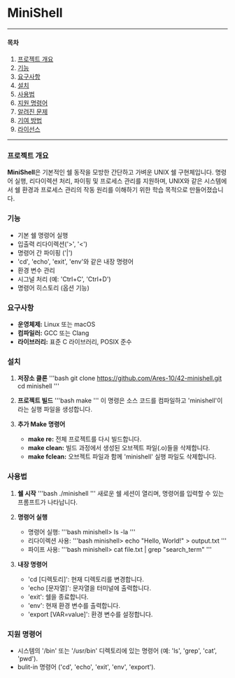 # MiniShell

---

#### 목차
1. [프로젝트 개요](#프로젝트-개요)
2. [기능](#기능)
3. [요구사항](#요구사항)
4. [설치](#설치)
5. [사용법](#사용법)
6. [지원 명령어](#지원-명령어)
7. [알려진 문제](#알려진-문제)
8. [기여 방법](#기여-방법)
9. [라이선스](#라이선스)

---

### 프로젝트 개요

**MiniShell**은 기본적인 쉘 동작을 모방한 간단하고 가벼운 UNIX 쉘 구현체입니다. 명령어 실행, 리다이렉션 처리, 파이핑 및 프로세스 관리를 지원하며, UNIX와 같은 시스템에서 쉘 환경과 프로세스 관리의 작동 원리를 이해하기 위한 학습 목적으로 만들어졌습니다.

### 기능

- 기본 쉘 명령어 실행
- 입출력 리다이렉션('>', '<')
- 명령어 간 파이핑 ('|')
- 'cd', 'echo', 'exit', 'env'와 같은 내장 명령어
- 환경 변수 관리
- 시그널 처리 (예: 'Ctrl+C', 'Ctrl+D')
- 명령어 히스토리 (옵션 기능)

### 요구사항

- **운영체제:** Linux 또는 macOS
- **컴파일러:** GCC 또는 Clang
- **라이브러리:** 표준 C 라이브러리, POSIX 준수

### 설치

1. **저장소 클론**
   '''bash
   git clone https://github.com/Ares-10/42-minishell.git
   cd minishell
   '''

3. **프로젝트 빌드**
   '''bash
   make
   '''
   이 명령은 소스 코드를 컴파일하고 'minishell'이라는 실행 파일을 생성합니다.

4. **추가 Make 명령어**
   - **make re:** 전체 프로젝트를 다시 빌드합니다.
   - **make clean:** 빌드 과정에서 생성된 오브젝트 파일(.o)들을 삭제합니다.
   - **make fclean:** 오브젝트 파일과 함께 'minishell' 실행 파일도 삭제합니다.

### 사용법

1. **쉘 시작**
   '''bash
   ./minishell
   '''
   새로운 쉘 세션이 열리며, 명령어를 입력할 수 있는 프롬프트가 나타납니다.

2. **명령어 실행**
   - 명령어 실행:
     '''bash
     minishell> ls -la
     '''
   - 리다이렉션 사용:
     '''bash
     minishell> echo "Hello, World!" > output.txt
     '''
   - 파이프 사용:
     '''bash
     minishell> cat file.txt | grep "search_term"
     '''

3. **내장 명령어**
   - 'cd [디렉토리]': 현재 디렉토리를 변경합니다.
   - 'echo [문자열]': 문자열을 터미널에 출력합니다.
   - 'exit': 쉘을 종료합니다.
   - 'env': 현재 환경 변수를 출력합니다.
   - 'export [VAR=value]': 환경 변수를 설정합니다.

### 지원 명령어

- 시스템의 '/bin' 또는 '/usr/bin' 디렉토리에 있는 명령어 (예: 'ls', 'grep', 'cat', 'pwd').
- bulit-in 명령어 ('cd', 'echo', 'exit', 'env', 'export').
